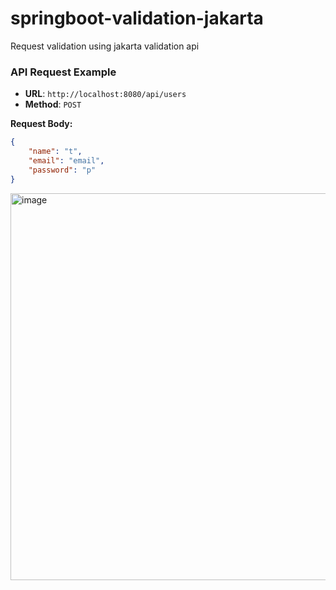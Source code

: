 # springboot-validation-jakarta
Request validation using jakarta validation api

### API Request Example

- **URL**: `http://localhost:8080/api/users`
- **Method**: `POST`

**Request Body:**
```json
{
    "name": "t",
    "email": "email",
    "password": "p"
}
```

<img width="619" alt="image" src="https://github.com/user-attachments/assets/96d4f552-cb6a-4052-90e4-5a20f273d7eb" />
